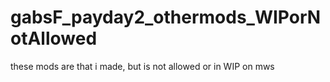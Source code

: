 # gabsF_payday2_othermods_WIPorNotAllowed
these mods are that i made, but is not allowed or in WIP on mws
